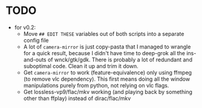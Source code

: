 TODO
====

* for v0.2:
    * Move `## EDIT THESE` variables out of both scripts into a separate
      config file
    * A lot of `camera-mirror` is just copy-pasta that I managed to wrangle
      for a quick result, because I didn't have time to deep-grok all the
      ins-and-outs of wnck/gtk/gdk. There is probably a lot of redundant
      and suboptimal code. Clean it up and trim it down.
    * Get `camera-mirror` to work (feature-equivalence) only using ffmpeg
      (to remove vlc dependency). This first means doing all the window
      manipulations purely from python, not relying on vlc flags.
    * Get lossless-vp9/flac/mkv working (and playing back by something other
      than ffplay) instead of dirac/flac/mkv
